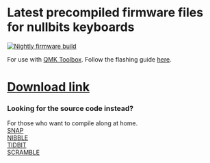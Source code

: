 # Latest precompiled firmware files for nullbits keyboards
[![Nightly firmware build](https://github.com/nullbitsco/firmware/actions/workflows/build-fw.yml/badge.svg)](https://github.com/nullbitsco/firmware/actions/workflows/build-fw.yml)

For use with [QMK Toolbox](https://github.com/qmk/qmk_toolbox/releases). Follow the flashing guide [here](https://github.com/nullbitsco/docs/blob/main/firmware/firmware_flashing.md).
# [Download link](https://github.com/nullbitsco/firmware/releases/tag/latest)

### Looking for the source code instead?
For those who want to compile along at home.  
[SNAP](https://github.com/nullbitsco/snap)  
[NIBBLE](https://github.com/qmk/qmk_firmware/tree/master/keyboards/nullbitsco/nibble)  
[TIDBIT](https://github.com/qmk/qmk_firmware/tree/master/keyboards/nullbitsco/tidbit)  
[SCRAMBLE](https://github.com/qmk/qmk_firmware/tree/master/keyboards/nullbitsco/scramble)
